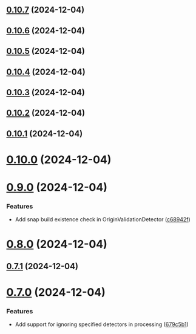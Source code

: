 ## [0.10.7](https://github.com/sayfer-io/Snapper/compare/v0.10.6...v0.10.7) (2024-12-04)

## [0.10.6](https://github.com/sayfer-io/Snapper/compare/v0.10.5...v0.10.6) (2024-12-04)

## [0.10.5](https://github.com/sayfer-io/Snapper/compare/v0.10.4...v0.10.5) (2024-12-04)

## [0.10.4](https://github.com/sayfer-io/Snapper/compare/v0.10.3...v0.10.4) (2024-12-04)

## [0.10.3](https://github.com/sayfer-io/Snapper/compare/v0.10.2...v0.10.3) (2024-12-04)

## [0.10.2](https://github.com/sayfer-io/Snapper/compare/v0.10.1...v0.10.2) (2024-12-04)

## [0.10.1](https://github.com/sayfer-io/Snapper/compare/v0.10.0...v0.10.1) (2024-12-04)

# [0.10.0](https://github.com/sayfer-io/Snapper/compare/v0.9.0...v0.10.0) (2024-12-04)

# [0.9.0](https://github.com/sayfer-io/Snapper/compare/v0.8.0...v0.9.0) (2024-12-04)

### Features

- Add snap build existence check in OriginValidationDetector ([c68942f](https://github.com/sayfer-io/Snapper/commit/c68942fdd7c78ac71bdc79a22224e3c02ec2c93a))

# [0.8.0](https://github.com/sayfer-io/Snapper/compare/v0.7.1...v0.8.0) (2024-12-04)

## [0.7.1](https://github.com/sayfer-io/Snapper/compare/v0.7.0...v0.7.1) (2024-12-04)

# [0.7.0](https://github.com/sayfer-io/Snapper/compare/v0.6.0...v0.7.0) (2024-12-04)

### Features

- Add support for ignoring specified detectors in processing ([679c5b1](https://github.com/sayfer-io/Snapper/commit/679c5b188eb4097324a3d2125fb948b045fede97))
